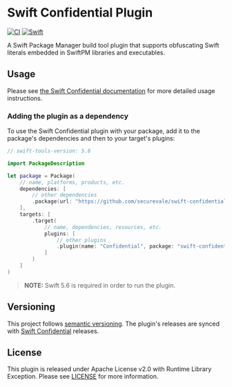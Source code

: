# Swift Confidential Plugin

[![CI](https://github.com/securevale/swift-confidential-plugin/actions/workflows/ci.yml/badge.svg)](https://github.com/securevale/swift-confidential-plugin/actions/workflows/ci.yml)
[![Swift](https://img.shields.io/badge/Swift-5.6-red)](https://www.swift.org/download)

A Swift Package Manager build tool plugin that supports obfuscating Swift literals embedded in SwiftPM libraries and executables.

## Usage

Please see [the Swift Confidential documentation](https://github.com/securevale/swift-confidential) for more detailed usage instructions.

### Adding the plugin as a dependency

To use the Swift Confidential plugin with your package, add it to the package's dependencies and then to your target's plugins:

```swift
// swift-tools-version: 5.6

import PackageDescription

let package = Package(
    // name, platforms, products, etc.
    dependencies: [
        // other dependencies
        .package(url: "https://github.com/securevale/swift-confidential-plugin.git", from: "0.1.0")
    ],
    targets: [
        .target(
            // name, dependencies, resources, etc.
            plugins: [
                // other plugins
                .plugin(name: "Confidential", package: "swift-confidential-plugin")
            ]
        )
    ]
)
```

> **NOTE:** Swift 5.6 is required in order to run the plugin.

## Versioning

This project follows [semantic versioning](https://semver.org/). The plugin's releases are synced with [Swift Confidential](https://github.com/securevale/swift-confidential) releases.

## License

This plugin is released under Apache License v2.0 with Runtime Library Exception. 
Please see [LICENSE](LICENSE) for more information.